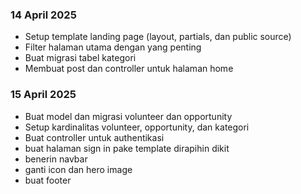 ### 14 April 2025
- Setup template landing page (layout, partials, dan public source)
- Filter halaman utama dengan yang penting
- Buat migrasi tabel kategori
- Membuat post dan controller untuk halaman home

### 15 April 2025
- Buat model dan migrasi volunteer dan opportunity
- Setup kardinalitas volunteer, opportunity, dan kategori
- Buat controller untuk authentikasi
- buat halaman sign in pake template dirapihin dikit
- benerin navbar
- ganti icon dan hero image
- buat footer
